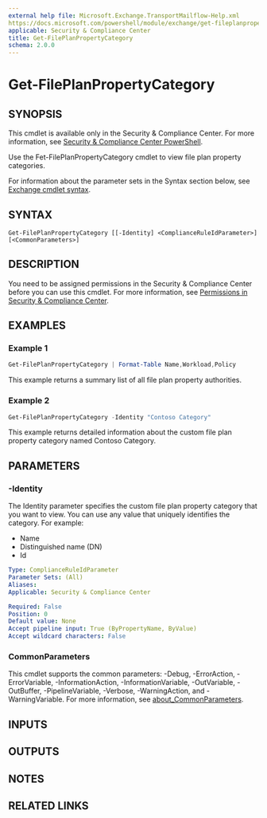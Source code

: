 ```yaml
---
external help file: Microsoft.Exchange.TransportMailflow-Help.xml
https://docs.microsoft.com/powershell/module/exchange/get-fileplanpropertycategory
applicable: Security & Compliance Center
title: Get-FilePlanPropertyCategory
schema: 2.0.0
---
```


# Get-FilePlanPropertyCategory

## SYNOPSIS
This cmdlet is available only in the Security & Compliance Center. For more information, see [Security & Compliance Center PowerShell](https://docs.microsoft.com/powershell/exchange/scc-powershell).

Use the Fet-FilePlanPropertyCategory cmdlet to view file plan property categories.

For information about the parameter sets in the Syntax section below, see [Exchange cmdlet syntax](https://docs.microsoft.com/powershell/exchange/exchange-cmdlet-syntax).

## SYNTAX

```
Get-FilePlanPropertyCategory [[-Identity] <ComplianceRuleIdParameter>] [<CommonParameters>]
```

## DESCRIPTION
You need to be assigned permissions in the Security & Compliance Center before you can use this cmdlet. For more information, see [Permissions in Security & Compliance Center](https://go.microsoft.com/fwlink/p/?LinkId=511920).

## EXAMPLES

### Example 1
```powershell
Get-FilePlanPropertyCategory | Format-Table Name,Workload,Policy
```

This example returns a summary list of all file plan property authorities.

### Example 2
```powershell
Get-FilePlanPropertyCategory -Identity "Contoso Category"
```

This example returns detailed information about the custom file plan property category named Contoso Category.

## PARAMETERS

### -Identity
The Identity parameter specifies the custom file plan property category that you want to view. You can use any value that uniquely identifies the category. For example:

- Name
- Distinguished name (DN)
- Id

```yaml
Type: ComplianceRuleIdParameter
Parameter Sets: (All)
Aliases:
Applicable: Security & Compliance Center

Required: False
Position: 0
Default value: None
Accept pipeline input: True (ByPropertyName, ByValue)
Accept wildcard characters: False
```

### CommonParameters
This cmdlet supports the common parameters: -Debug, -ErrorAction, -ErrorVariable, -InformationAction, -InformationVariable, -OutVariable, -OutBuffer, -PipelineVariable, -Verbose, -WarningAction, and -WarningVariable. For more information, see [about_CommonParameters](https://go.microsoft.com/fwlink/p/?LinkID=113216).

## INPUTS

###  

## OUTPUTS

###  

## NOTES

## RELATED LINKS
